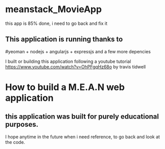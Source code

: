 # meanstack_MovieApp

this app is 85% done, i need to go back and fix it

## This application is running thanks to

#yeoman + nodejs + angularjs + expressjs
and a few more depencies 

I built or building this application following a youtube tutorial 
https://www.youtube.com/watch?v=OhPFgqHz68o by travis tidwell
# How to build a M.E.A.N web application

## this application was built for purely educational purposes.
I hope anytime in the future when i need reference, to go back and look at the code.
